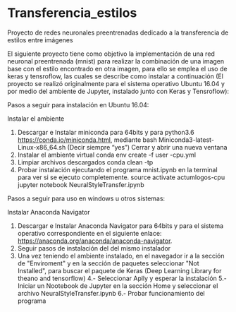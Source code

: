 # Transferencia_estilos
Proyecto de redes neuronales preentrenadas dedicado a la transferencia de estilos entre imágenes

El siguiente proyecto tiene como objetivo la implementación de una red neuronal preentrenada (mnist) para realizar la combinación de una imagen base con el estilo encontrado en otra imagen, para ello se emplea el uso de keras y tensroflow, las cuales se describe como instalar a continuación (El proyecto se realizó originalmente para el sistema operativo Ubuntu 16.04 y por medio del ambiente de Jupyter, instalado junto con Keras y Tensroflow):

Pasos a seguir para instalación en Ubuntu 16.04:

Instalar el ambiente 
1. Descargar e Instalar miniconda para 64bits y para python3.6  https://conda.io/miniconda.html, mediante bash Miniconda3-latest-Linux-x86_64.sh (Decir siempre “yes”)
Cerrar y abrir una nueva ventana
2. Instalar el ambiente virtual conda env create -f user -cpu.yml
3. Limpiar archivos descargados conda clean -tp
4. Probar instalación ejecutando el programa mnist.ipynb en la terminal para ver si se ejecuto completemente. 
source activate actumlogos-cpu
jupyter notebook NeuralStyleTransfer.ipynb  


Pasos a seguir para uso en windows u otros sistemas:

Instalar Anaconda Navigator
1. Descargar e Instalar Anaconda Navigator para 64bits y para el sistema operativo correspondiente en el siguiente enlace:  https://anaconda.org/anaconda/anaconda-navigator.
2. Seguir pasos de instalación del del mismo instalador
3. Una vez teniendo el ambiente instalado, en el navegador ir a la sección de "Enviroment" y en la sección de paquetes seleccionar "Not Installed", para buscar el paquete de Keras (Deep Learning Library for theano and tensorflow)
4.- Seleccionar Aplly y esperar la instalación
5.- Iniciar un Nootebook de Jupyter en la sección Home y seleccionar el archivo NeuralStyleTransfer.ipynb 
6.- Probar funcionamiento del programa
